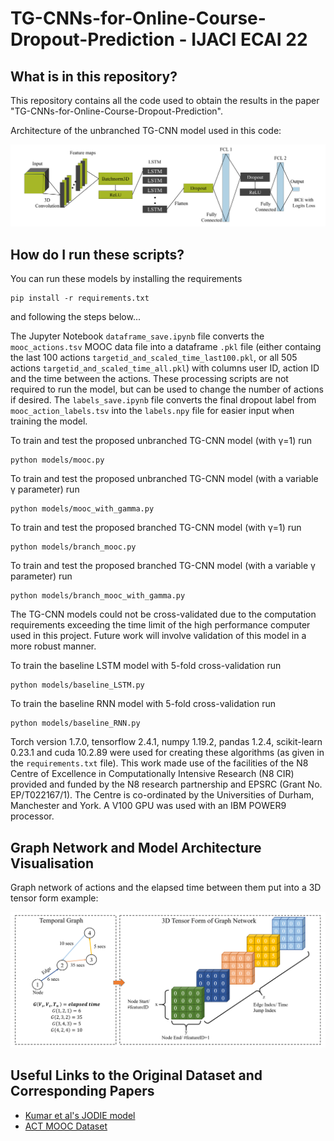 # TG-CNNs-for-Online-Course-Dropout-Prediction - IJACI ECAI 22

## What is in this repository?

This repository contains all the code used to obtain the results in the paper "TG-CNNs-for-Online-Course-Dropout-Prediction".


Architecture of the unbranched TG-CNN model used in this code:

![TG-CNN architecture](images/model_architecture_diagram.png)

## How do I run these scripts?

You can run these models by installing the requirements 

```
pip install -r requirements.txt
```
and following the steps below...

The Jupyter Notebook `dataframe_save.ipynb` file converts the `mooc_actions.tsv` MOOC data file into a dataframe `.pkl` file (either containg the last 100 actions `targetid_and_scaled_time_last100.pkl`, or all 505 actions `targetid_and_scaled_time_all.pkl`) with columns user ID, action ID and the time between the actions. These processing scripts are not required to run the model, but can be used to change the number of actions if desired. The `labels_save.ipynb` file converts the final dropout label from `mooc_action_labels.tsv` into the `labels.npy` file for easier input when training the model.

To train and test the proposed unbranched TG-CNN model (with &gamma;=1) run

```
python models/mooc.py
```

To train and test the proposed unbranched TG-CNN model (with a variable &gamma; parameter) run

```
python models/mooc_with_gamma.py
```

To train and test the proposed branched TG-CNN model (with &gamma;=1) run

```
python models/branch_mooc.py
```

To train and test the proposed branched TG-CNN model (with a variable &gamma; parameter) run

```
python models/branch_mooc_with_gamma.py
```


The TG-CNN models could not be cross-validated due to the computation requirements exceeding the time limit of the high performance computer used in this project. Future work will involve validation of this model in a more robust manner.

To train the baseline LSTM model with 5-fold cross-validation run

```
python models/baseline_LSTM.py
```

To train the baseline RNN model with 5-fold cross-validation run

```
python models/baseline_RNN.py
```

Torch version 1.7.0, tensorflow 2.4.1, numpy 1.19.2, pandas 1.2.4, scikit-learn 0.23.1 and cuda 10.2.89 were used for creating these algorithms (as given in the `requirements.txt` file). This work made use of the facilities of the N8 Centre of Excellence in Computationally Intensive Research (N8 CIR) provided and funded by the N8 research partnership and EPSRC (Grant No. EP/T022167/1). The Centre is co-ordinated by the Universities of Durham, Manchester and York. A V100 GPU was used with an IBM POWER9 processor.

## Graph Network and Model Architecture Visualisation 

Graph network of actions and the elapsed time between them put into a 3D tensor form example:

![graph network, coordinates and 3D tensor appearance](images/tensor_building_2.png)





## Useful Links to the Original Dataset and Corresponding Papers
* [Kumar et al's JODIE model](https://snap.stanford.edu/jodie/)
* [ACT MOOC Dataset](https://snap.stanford.edu/data/act-mooc.html)
